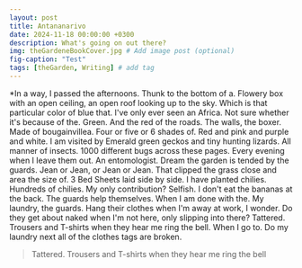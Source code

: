 ```yaml
---
layout: post
title: Antananarivo
date: 2024-11-18 00:00:00 +0300
description: What's going on out there? 
img: theGardeneBookCover.jpg # Add image post (optional)
fig-caption: "Test"
tags: [theGarden, Writing] # add tag
---
```


*In a way, I passed the afternoons. Thunk to the bottom of a. Flowery box with an open ceiling, an open roof looking up to the sky. Which is that particular color of blue that. I've only ever seen an Africa. Not sure whether it's because of the. Green. And the red of the roads. The walls, the boxer. Made of bougainvillea. Four or five or 6 shades of. Red and pink and purple and white. I am visited by Emerald green geckos and tiny hunting lizards. All manner of insects. 1000 different bugs across these pages. Every evening when I leave them out. An entomologist. Dream the garden is tended by the guards. Jean or Jean, or Jean or Jean. That clipped the grass close and area the size of. 3 Bed Sheets laid side by side. I have planted chilies. Hundreds of chilies. My only contribution? Selfish. I don't eat the bananas at the back. The guards help themselves. When I am done with the. My laundry, the guards. Hang their clothes when I'm away at work, I wonder. Do they get about naked when I'm not here, only slipping into there? Tattered. Trousers and T-shirts when they hear me ring the bell. When I go to. Do my laundry next all of the clothes tags are broken.

>Tattered. Trousers and T-shirts when they hear me ring the bell